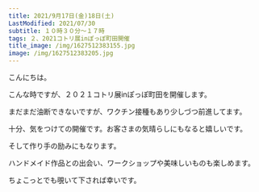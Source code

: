 ```yaml
---
title: 2021/9月17日(金)18日(土)
LastModified: 2021/07/30
subtitle: １０時３０分～１７時
tags: ２、2021コトリ展inぽっぽ町田開催
title_image: /img/1627512383155.jpg
image: /img/1627512383205.jpg
---
```

こんにちは。

こんな時ですが、２０２１コトリ展inぽっぽ町田を開催します。

まだまだ油断できないですが、ワクチン接種もあり少しづつ前進してます。

十分、気をつけての開催です。お客さまの気晴らしにもなると嬉しいです。

そして作り手の励みにもなります。

ハンドメイド作品との出会い、ワークショップや美味しいものも楽しめます。

ちょこっとでも覗いて下されば幸いです。